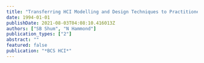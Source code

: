 ```yaml
---
title: "Transferring HCI Modelling and Design Techniques to Practitioners: A Framework and Empirical Work."
date: 1994-01-01
publishDate: 2021-08-03T04:08:10.416013Z
authors: ["SB Shum", "N Hammond"]
publication_types: ["2"]
abstract: ""
featured: false
publication: "*BCS HCI*"
---
```


